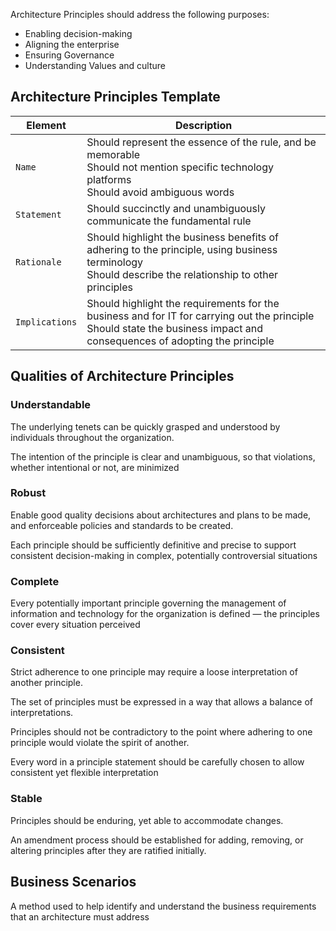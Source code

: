 Architecture Principles should address the following purposes:

* Enabling decision-making
* Aligning the enterprise
* Ensuring Governance
* Understanding Values and culture

## Architecture Principles Template 

| Element | Description |
| ------- | ----------- |
| `Name` | Should represent the essence of the rule, and be memorable <br/> Should not mention specific technology platforms <br/> Should avoid ambiguous words |
| `Statement` | Should succinctly and unambiguously communicate the fundamental rule |
| `Rationale` | Should highlight the business benefits of adhering to the principle, using business terminology <br/> Should describe the relationship to other principles |
| `Implications` | Should highlight the requirements for the business and for IT for carrying out the principle <br/> Should state the business impact and consequences of adopting the principle |

## Qualities of Architecture Principles

### Understandable

The underlying tenets can be quickly grasped and understood by individuals throughout the organization.

The intention of the principle is clear and unambiguous, so that violations, whether intentional or not, are minimized

### Robust

Enable good quality decisions about architectures and plans to be made, and enforceable policies and standards to be created. 

Each principle should be sufficiently definitive and precise to support consistent decision-making in complex, potentially controversial situations

### Complete

Every potentially important principle governing the management of information and technology for the organization is defined — the principles cover every situation perceived

### Consistent

Strict adherence to one principle may require a loose interpretation of another principle. 

The set of principles must be expressed in a way that allows a balance of interpretations. 

Principles should not be contradictory to the point where adhering to one principle would violate the spirit of another. 

Every word in a principle statement should be carefully chosen to allow consistent yet flexible interpretation

### Stable

Principles should be enduring, yet able to accommodate changes.

An amendment process should be established for adding, removing, or altering principles after they are ratified initially.

## Business Scenarios

A method used to help identify and understand the business requirements that an architecture must address

